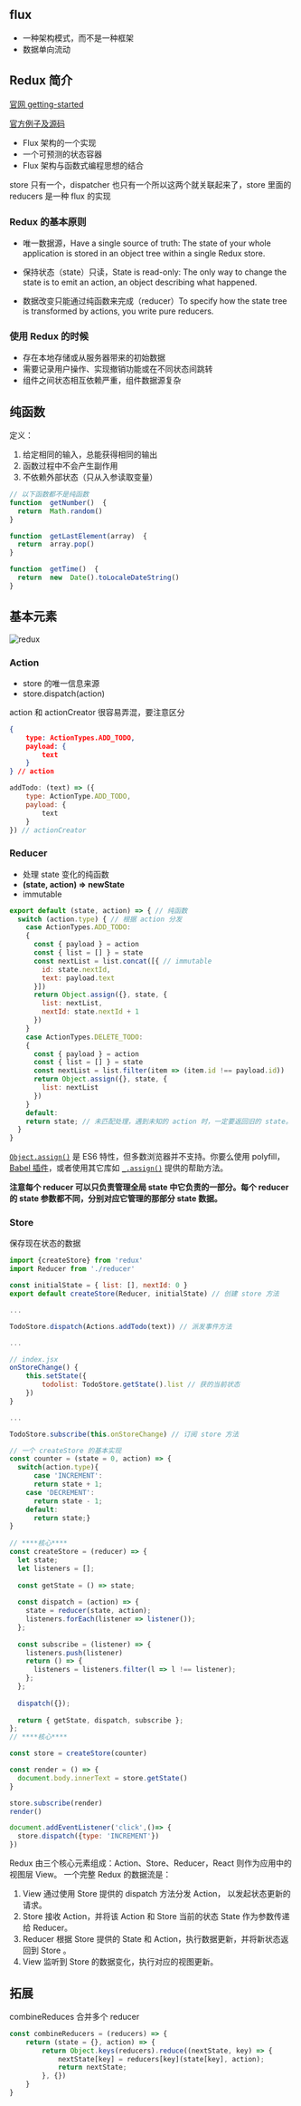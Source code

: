 ## flux

 - 一种架构模式，而不是一种框架
- 数据单向流动

## Redux 简介

[官网 getting-started](https://redux.js.org/introduction/getting-started)

[官方例子及源码](https://redux.js.org/introduction/getting-started#examples)

- Flux 架构的一个实现
- 一个可预测的状态容器
- Flux 架构与函数式编程思想的结合

store 只有一个，dispatcher 也只有一个所以这两个就关联起来了，store 里面的 reducers 是一种 flux 的实现

### Redux 的基本原则

- 唯一数据源，Have a single source of truth: The state of your whole application is stored in an object tree within a single Redux store.

- 保持状态（state）只读，State is read-only: The only way to change the state is to emit an action, an object describing what happened.

- 数据改变只能通过纯函数来完成（reducer）To specify how the state tree is transformed by actions, you write pure reducers.

### 使用 Redux 的时候

- 存在本地存储或从服务器带来的初始数据
- 需要记录用户操作、实现撤销功能或在不同状态间跳转
- 组件之间状态相互依赖严重，组件数据源复杂

## 纯函数

定义：
1. 给定相同的输入，总能获得相同的输出
2. 函数过程中不会产生副作用
3. 不依赖外部状态（只从入参读取变量）

```js
// 以下函数都不是纯函数
function  getNumber()  {
  return  Math.random()
}

function  getLastElement(array)  {
  return  array.pop()
}

function  getTime()  {
  return  new  Date().toLocaleDateString()
}
```

## 基本元素

![redux](https://s3.amazonaws.com/media-p.slid.es/uploads/364812/images/2484552/ARCH-Redux2-real.gif)

### Action

- store 的唯一信息来源
- store.dispatch(action)

action 和 actionCreator 很容易弄混，要注意区分

```json
{
    type: ActionTypes.ADD_TODO,
    payload: {
        text
    }
} // action
```

```js
addTodo: (text) => ({
    type: ActionType.ADD_TODO,
    payload: {
        text
    }
}) // actionCreator
```



### Reducer

- 处理 state 变化的纯函数
- **(state, action) => newState**
- immutable

```js
export default (state, action) => { // 纯函数
  switch (action.type) { // 根据 action 分发
    case ActionTypes.ADD_TODO:
    {
      const { payload } = action
      const { list = [] } = state
      const nextList = list.concat([{ // immutable
        id: state.nextId,
        text: payload.text
      }])
      return Object.assign({}, state, {
        list: nextList,
        nextId: state.nextId + 1
      })
    }
    case ActionTypes.DELETE_TODO:
    {
      const { payload } = action
      const { list = [] } = state
      const nextList = list.filter(item => (item.id !== payload.id))
      return Object.assign({}, state, {
        list: nextList
      })
    }
    default:
    return state; // 未匹配处理，遇到未知的 action 时，一定要返回旧的 state。
  }
}
```

[`Object.assign()`](https://developer.mozilla.org/en/docs/Web/JavaScript/Reference/Global_Objects/Object/assign) 是 ES6 特性，但多数浏览器并不支持。你要么使用 polyfill，[Babel 插件](https://github.com/babel-plugins/babel-plugin-object-assign)，或者使用其它库如 [`_.assign()`](https://lodash.com/docs#assign) 提供的帮助方法。

**注意每个 reducer 可以只负责管理全局 state 中它负责的一部分。每个 reducer 的 state 参数都不同，分别对应它管理的那部分 state 数据。** 

### Store

保存现在状态的数据

```js
import {createStore} from 'redux'
import Reducer from './reducer'

const initialState = { list: [], nextId: 0 }
export default createStore(Reducer, initialState) // 创建 store 方法

...

TodoStore.dispatch(Actions.addTodo(text)) // 派发事件方法

...

// index.jsx
onStoreChange() {
    this.setState({
        todolist: TodoStore.getState().list // 获的当前状态
    })
}

...

TodoStore.subscribe(this.onStoreChange) // 订阅 store 方法
```

```js
// 一个 createStore 的基本实现
const counter = (state = 0, action) => {
  switch(action.type){
      case 'INCREMENT':
      return state + 1;
    case 'DECREMENT':
      return state - 1;
    default:
      return state;}
}
  
// ****核心****
const createStore = (reducer) => {
  let state;
  let listeners = [];
  
  const getState = () => state;
  
  const dispatch = (action) => {
    state = reducer(state, action);
    listeners.forEach(listener => listener());
  };
  
  const subscribe = (listener) => {
    listeners.push(listener)
    return () => {
      listeners = listeners.filter(l => l !== listener);
    };
  };
  
  dispatch({});
  
  return { getState, dispatch, subscribe };
};
// ****核心****

const store = createStore(counter)

const render = () => {
  document.body.innerText = store.getState()
}

store.subscribe(render)
render()

document.addEventListener('click',()=> {
  store.dispatch({type: 'INCREMENT'})
})
```



Redux 由三个核心元素组成：Action、Store、Reducer，React 则作为应用中的视图层 View。
一个完整 Redux 的数据流是：

1. View 通过使用 Store 提供的 dispatch 方法分发 Action， 以发起状态更新的请求。
2. Store 接收 Action，并将该 Action 和 Store 当前的状态 State 作为参数传递给 Reducer。
3. Reducer 根据 Store 提供的 State 和 Action，执行数据更新，并将新状态返回到 Store 。
4. View 监听到 Store 的数据变化，执行对应的视图更新。



## 拓展

combineReduces 合并多个 reducer

```js
const combineReducers = (reducers) => {
    return (state = {}, action) => {
        return Object.keys(reducers).reduce((nextState, key) => {
            nextState[key] = reducers[key](state[key], action);
            return nextState;
        }, {})
    }
}
```

